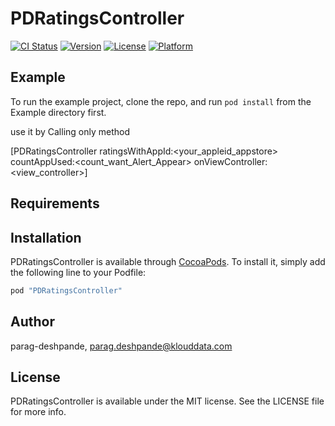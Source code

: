 # PDRatingsController

[![CI Status](http://img.shields.io/travis/parag-deshpande/PDRatingsController.svg?style=flat)](https://travis-ci.org/parag-deshpande/PDRatingsController)
[![Version](https://img.shields.io/cocoapods/v/PDRatingsController.svg?style=flat)](http://cocoapods.org/pods/PDRatingsController)
[![License](https://img.shields.io/cocoapods/l/PDRatingsController.svg?style=flat)](http://cocoapods.org/pods/PDRatingsController)
[![Platform](https://img.shields.io/cocoapods/p/PDRatingsController.svg?style=flat)](http://cocoapods.org/pods/PDRatingsController)

## Example

To run the example project, clone the repo, and run `pod install` from the Example directory first.

use it by Calling only method 

[PDRatingsController ratingsWithAppId:<your_appleid_appstore>
countAppUsed:<count_want_Alert_Appear>
onViewController:<view_controller>]



## Requirements

## Installation

PDRatingsController is available through [CocoaPods](http://cocoapods.org). To install
it, simply add the following line to your Podfile:

```ruby
pod "PDRatingsController"
```

## Author

parag-deshpande, parag.deshpande@klouddata.com

## License

PDRatingsController is available under the MIT license. See the LICENSE file for more info.
